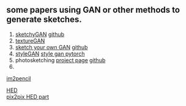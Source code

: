 some papers using GAN or other methods to generate sketches.
---  
1. [sketchyGAN](https://openaccess.thecvf.com/content_cvpr_2018/papers/Chen_SketchyGAN_Towards_Diverse_CVPR_2018_paper.pdf) [github](https://git.droidware.info/wchen342/SketchyGAN/src/branch/master/data_processing/edge_detection)  
2. [textureGAN](https://github.com/janesjanes/Pytorch-TextureGAN)  
3. [sketch your own GAN](https://www.youtube.com/watch?v=YSGr2Y5cGBo) [github](https://github.com/PeterWang512/GANSketching)
4. [styleGAN](https://github.com/NVlabs/stylegan) [style gan pytorch](https://github.com/rosinality/stylegan2-pytorch)
5. photosketching [project page](http://www.cs.cmu.edu/~mengtial/proj/sketch/)  [github](https://github.com/mtli/PhotoSketch)  
6. 

[im2pencil](https://arxiv.org/abs/1903.08682)  

[HED](https://github.com/s9xie/hed)  
[pix2pix HED part](https://github.com/phillipi/pix2pix/blob/master/scripts/edges/batch_hed.py)
